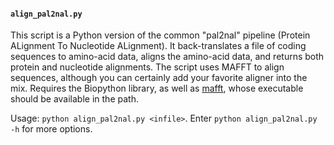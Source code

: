 #### `align_pal2nal.py`
This script is a Python version of the common "pal2nal" pipeline (Protein ALignment To Nucleotide ALignment). It back-translates a file of coding sequences to amino-acid data, aligns the amino-acid data, and returns both protein and nucleotide alignments.
The script uses MAFFT to align sequences, although you can certainly add your favorite aligner into the mix.
Requires the Biopython library, as well as [mafft](http://mafft.cbrc.jp/alignment/software/), whose executable should be available in the path.

Usage: `python align_pal2nal.py <infile>`. Enter `python align_pal2nal.py -h` for more options.